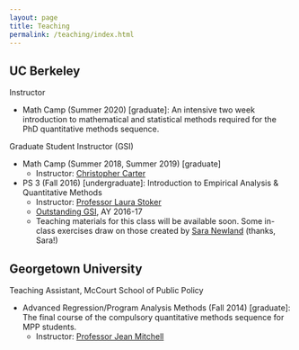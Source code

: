 ```yaml
---
layout: page
title: Teaching
permalink: /teaching/index.html
---
```


## UC Berkeley
Instructor
* Math Camp (Summer 2020) [graduate]: An intensive two week introduction to mathematical and statistical methods required for the PhD quantitative methods sequence.

Graduate Student Instructor (GSI)
* Math Camp (Summer 2018, Summer 2019) [graduate]
	- Instructor: [Christopher Carter](http://christopherleecarter.com/)
* PS 3 (Fall 2016) [undergraduate]: Introduction to Empirical Analysis & Quantitative Methods 
	- Instructor: [Professor Laura Stoker](http://polisci.berkeley.edu/people/person/laura-stoker) 
	- [Outstanding GSI](http://gsi.berkeley.edu/programs-services/award-programs/ogsi/), AY 2016-17 
	- Teaching materials for this class will be available soon. Some in-class exercises draw on those created by [Sara Newland](https://scholar.harvard.edu/snewland) (thanks, Sara!)

## Georgetown University
Teaching Assistant, McCourt School of Public Policy
* Advanced Regression/Program Analysis Methods (Fall 2014) [graduate]: The final course of the compulsory quantitative methods sequence for MPP students. 
	- Instructor: [Professor Jean Mitchell](https://gufaculty360.georgetown.edu/s/faculty-profile?netid=mitchejm%2F)